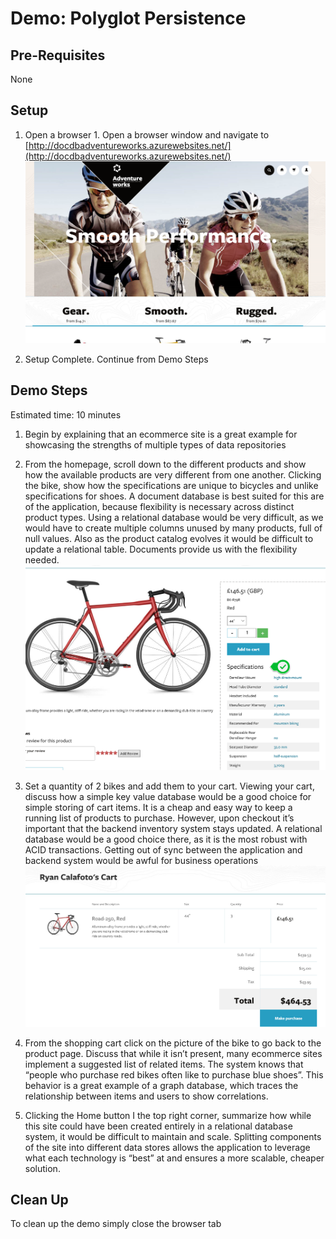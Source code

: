 # Demo: Polyglot Persistence

## Pre-Requisites
None

## Setup
1. Open a browser 1.	Open a browser window and navigate to [http://docdbadventureworks.azurewebsites.net/](http://docdbadventureworks.azurewebsites.net/)
![Setup Image](./images/setup.png)

2. Setup Complete. Continue from Demo Steps

## Demo Steps
Estimated time: 10 minutes

1. Begin by explaining that an ecommerce site is a great example for showcasing the strengths of multiple types of data repositories

2. From the homepage, scroll down to the different products and show how the available products are very different from one another.  Clicking the bike, show how the specifications are unique to bicycles and unlike specifications for shoes. A document database is best suited for this are of the application, because flexibility is necessary across distinct product types.  Using a relational database would be very difficult, as we would have to create multiple columns unused by many products, full of null values.  Also as the product catalog evolves it would be difficult to update a relational table. Documents provide us with the flexibility needed.
![1](./images/01.png)

3.	Set a quantity of 2 bikes and add them to your cart.  Viewing your cart, discuss how a simple key value database would be a good choice for simple storing of cart items.  It is a cheap and easy way to keep a running list of products to purchase.  However, upon checkout it’s important that the backend inventory system stays updated.  A relational database would be a good choice there, as it is the most robust with ACID transactions.  Getting out of sync between the application and backend system would be awful for business operations
![2](./images/02.png)

4.	From the shopping cart click on the picture of the bike to go back to the product page.  Discuss that while it isn’t present, many ecommerce sites implement a suggested list of related items.  The system knows that “people who purchase red bikes often like to purchase blue shoes”.  This behavior is a great example of a graph database, which traces the relationship between items and users to show correlations.

5.	Clicking the Home button I the top right corner, summarize how while this site could have been created entirely in a relational database system, it would be difficult to maintain and scale.  Splitting components of the site into different data stores allows the application to leverage what each technology is “best” at and ensures a more scalable, cheaper solution.

## Clean Up
To clean up the demo simply close the browser tab
